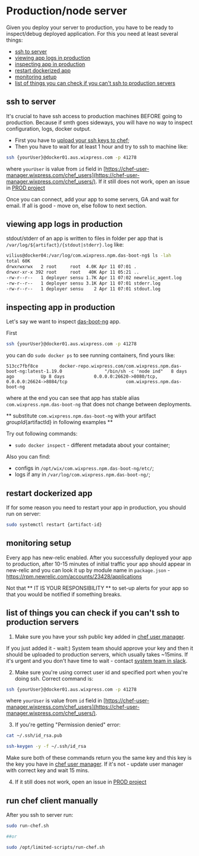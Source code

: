 # Production/node server

Given you deploy your server to production, you have to be ready to inspect/debug deployed application. For this you need at least several things:
<!-- ⛔️ AUTO-GENERATED-CONTENT:START (TOC) -->
- [ssh to server](#ssh-to-server)
- [viewing app logs in production](#viewing-app-logs-in-production)
- [inspecting app in production](#inspecting-app-in-production)
- [restart dockerized app](#restart-dockerized-app)
- [monitoring setup](#monitoring-setup)
- [list of things you can check if you can't ssh to production servers](#list-of-things-you-can-check-if-you-cant-ssh-to-production-servers)
<!-- ⛔️ AUTO-GENERATED-CONTENT:START (TOC) -->
<!-- ⛔️ AUTO-GENERATED-CONTENT:END -->
 
## ssh to server
 It's crucial to have ssh access to production machines BEFORE going to production. Because if smth goes sideways, you will have no way to inspect configuration, logs, docker output.
 
  - First you have to [upload your ssh keys to chef](https://kb.wixpress.com/display/hoopoe/Create+SSH+keys+for+Production+and+GitHub);
  - Then you have to wait for at least 1 hour and try to ssh to machine like:
  
```bash
ssh {yourUser}@docker01.aus.wixpress.com -p 41278
```

where `yourUser` is value from `id` field in [https://chef-user-manager.wixpress.com/chef_users](https://chef-user-manager.wixpress.com/chef_users/). If it still does not work, open an issue in [PROD project](https://jira.wixpress.com/browse/PROD/)

Once you can connect, add your app to some servers, GA and wait for email. If all is good - move on, else follow to next section.

## viewing app logs in production

stdout/stderr of an app is written to files in folder per app that is `/var/log/${artifact}/{stdout|stderr}.log` like:

```bash
vilius@docker04:/var/log/com.wixpress.npm.das-boot-ng$ ls -lah
total 60K
drwxrwxrwx   2 root     root  4.0K Apr 11 07:01 .
drwxr-xr-x 392 root     root   40K Apr 11 05:21 ..
-rw-r--r--   1 deployer sensu 1.7K Apr 11 07:02 newrelic_agent.log
-rw-r--r--   1 deployer sensu 3.1K Apr 11 07:01 stderr.log
-rw-r--r--   1 deployer sensu    2 Apr 11 07:01 stdout.log
```

## inspecting app in production

Let's say we want to inspect [das-boot-ng](https://fryingpan.wixpress.com/services/com.wixpress.npm.das-boot-ng) app.

First 

```sh
ssh {yourUser}@docker01.aus.wixpress.com -p 41278
```

you can do `sudo docker ps` to see running containers, find yours like:

```
513cc7fbf8ce        docker-repo.wixpress.com/com.wixpress.npm.das-boot-ng:latest-1.19.0                "/bin/sh -c 'node ind"   8 days ago          Up 8 days           0.0.0.0:26620->8080/tcp, 0.0.0.0:26624->8084/tcp                      com.wixpress.npm.das-boot-ng
```

where at the end you can see that app has stable alias `com.wixpress.npm.das-boot-ng` that does not change between deployments.

** substitute `com.wixpress.npm.das-boot-ng` with your artifact ${groupId}${artifactId} in following examples **

Try out following commands:
 - `sudo docker inspect` - different metadata about your container;

Also you can find:
 - configs in `/opt/wix/com.wixpress.npm.das-boot-ng/etc/`;
 - logs if any in `/var/log/com.wixpress.npm.das-boot-ng/`;

## restart dockerized app

If for some reason you need to restart your app in production, you should run on server:

```bash
sudo systemctl restart {artifact-id}
```
 
 ## monitoring setup

Every app has new-relic enabled. After you successfully deployed your app to production, after 10-15 minutes of initial traffic your app should appear in new-relic and you can look it up by module name in `package.json` - https://rpm.newrelic.com/accounts/23428/applications

Not that ** IT IS YOUR RESPONSIBILITY ** to set-up alerts for your app so that you would be notified if something breaks.

## list of things you can check if you can't ssh to production servers

1. Make sure you have your ssh public key added in [chef user manager](https://chef-user-manager.wixpress.com/chef_users/). 

If you just added it - wait:) System team should approve your key and then it should be uploaded to production servers, which usually takes ~15mins.
If it's urgent and you don't have time to wait - contact [system team in slack](https://wix.slack.com/messages/system/).

2. Make sure you're using correct user id and specified port when you're doing ssh.
Correct command is:
```bash
ssh {yourUser}@docker01.aus.wixpress.com -p 41278
```
where `yourUser` is value from `id` field in [https://chef-user-manager.wixpress.com/chef_users](https://chef-user-manager.wixpress.com/chef_users/).

3. If you're getting "Permission denied" error:
```bash
cat ~/.ssh/id_rsa.pub
```

```bash
ssh-keygen -y -f ~/.ssh/id_rsa
```

Make sure both of these commands return you the same key and this key is the key you have in [chef user manager](https://chef-user-manager.wixpress.com/chef_users/). 
If it's not - update user manager with correct key and wait 15 mins.

4. If it still does not work, open an issue in [PROD project](https://jira.wixpress.com/browse/PROD/)

## run chef client manually

After you ssh to server run:
```bash
sudo run-chef.sh

##or

sudo /opt/limited-scripts/run-chef.sh
 ```
